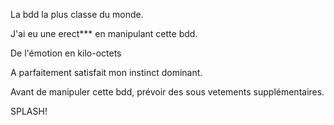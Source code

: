 La bdd la plus classe du monde.

J'ai eu une erect*** en manipulant cette bdd.

De l'émotion en kilo-octets

A parfaitement satisfait mon instinct dominant.

Avant de manipuler cette bdd, prévoir des sous vetements supplémentaires.

SPLASH!
